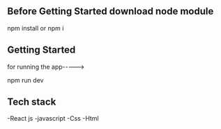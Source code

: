 ## Before Getting Started download node module
npm install or npm i

## Getting Started

for running the app----->

npm run dev


## Tech stack
-React js
-javascript
-Css
-Html

 
